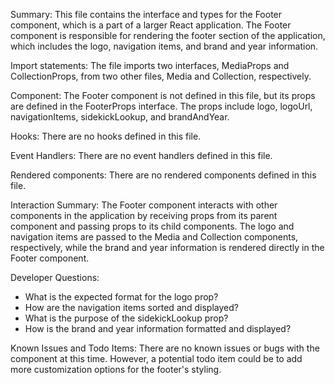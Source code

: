 Summary:
This file contains the interface and types for the Footer component, which is a part of a larger React application. The Footer component is responsible for rendering the footer section of the application, which includes the logo, navigation items, and brand and year information.

Import statements:
The file imports two interfaces, MediaProps and CollectionProps, from two other files, Media and Collection, respectively.

Component:
The Footer component is not defined in this file, but its props are defined in the FooterProps interface. The props include logo, logoUrl, navigationItems, sidekickLookup, and brandAndYear.

Hooks:
There are no hooks defined in this file.

Event Handlers:
There are no event handlers defined in this file.

Rendered components:
There are no rendered components defined in this file.

Interaction Summary:
The Footer component interacts with other components in the application by receiving props from its parent component and passing props to its child components. The logo and navigation items are passed to the Media and Collection components, respectively, while the brand and year information is rendered directly in the Footer component.

Developer Questions:
- What is the expected format for the logo prop?
- How are the navigation items sorted and displayed?
- What is the purpose of the sidekickLookup prop?
- How is the brand and year information formatted and displayed?

Known Issues and Todo Items:
There are no known issues or bugs with the component at this time. However, a potential todo item could be to add more customization options for the footer's styling.